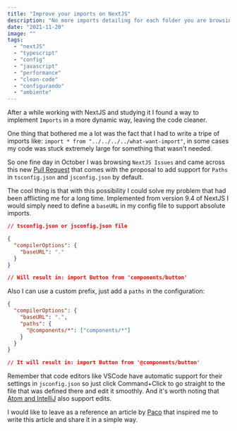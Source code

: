 ```yaml
---
title: "Improve your imports on NextJS"
description: "No more imports detailing for each folder you are browsing, your code cleaner, readable and interesting."
date: "2021-11-20"
image: ""
tags:
  - "nextJS"
  - "typescript"
  - "config"
  - "javascript"
  - "performance"
  - "clean-code"
  - "configurando"
  - "ambiente"
---
```


After a while working with NextJS and studying it I found a way to implement `Imports` in a more dynamic way, leaving the code cleaner.

One thing that bothered me a lot was the fact that I had to write a tripe of imports like: `import * from "../../../../what-want-import"`, in some cases my code was stuck extremely large for something that wasn't needed.

So one fine day in October I was browsing `NextJS Issues` and came across this new [Pull Request](https://github.com/vercel/next.js/pull/11293) that comes with the proposal to add support for `Paths` in `tsconfig.json` and `jsconfig.json` by default.

The cool thing is that with this possibility I could solve my problem that had been afflicting me for a long time. Implemented from version 9.4 of NextJS I would simply need to define a `baseURL` in my config file to support absolute imports.

```json
// tsconfig.json or jsconfig.json file

{
  "compilerOptions": {
    "baseURL": "."
  }
}

// Will result in: import Button from 'components/button'
```

Also I can use a custom prefix, just add a `paths` in the configuration:

```json
{
  "compilerOptions": {
    "baseURL": ".",
    "paths": {
      "@components/*": ["components/*"]
    }
  }
}

// It will result in: import Button from '@components/button'
```

Remember that code editors like VSCode have automatic support for their settings in `jsconfig.json` so just click Command+Click to go straight to the file that was defined there and edit it smoothly. And it's worth noting that [Atom and IntelliJ](https://github.com/tleunen/babel-plugin-module-resolver#editors-autocompletion) also support edits.

I would like to leave as a reference an article by [Paco](https://paco.me/writing/better-nextjs-imports) that inspired me to write this article and share it in a simple way.

